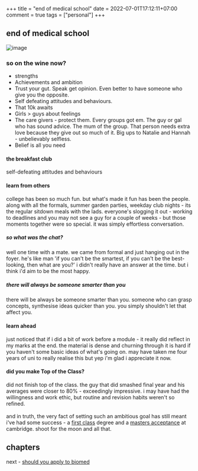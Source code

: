 +++
title = "end of medical school"
date = 2022-07-01T17:12:11+07:00
comment = true
tags = ["personal"]
+++





## end of medical school

![image](/images/final-year.jpg)

### so on the wine now?
- strengths
- Achievements and ambition
- Trust your gut. Speak get opinion. Even better to have someone who give you the opposite.
- Self defeating attitudes and behaviours. 
- That 10k awaits
- Girls > guys about feelings
- The care givers - protect them. Every groups got em. The guy or gal who has sound advice. The mum of the group. That person needs extra love because they give out so much of it. Big ups to Natalie and Hannah - unbelievably selfless.
- Belief is all you need

#### the breakfast club
self-defeating attitudes and behaviours
#### learn from others
college has been so much fun. but what's made it fun has been the people. along with all the formals, summer garden parties, weekday club nights - its the regular sitdown meals with the lads. everyone's slogging it out - working to deadlines and you may not see a guy for a couple of weeks - but those moments together were so special. it was simply effortless conversation.

##### so what was the chat?
well one time with a mate. we came from formal and just hanging out in the foyer. he's like man 'if you can't be the smartest, if you can't be the best-looking, then what are you?' i didn't really have an answer at the time. but i think i'd aim to be the most happy.


##### there will always be someone smarter than you
there will be always be someone smarter than you. someone who can grasp concepts, synthesise ideas quicker than you. you simply shouldn't let that affect you.

#### learn ahead
just noticed that if i did a bit of work before a module - it really did reflect in my marks at the end. the material is dense and churning through it is hard if you haven't some basic ideas of what's going on. may have taken me four years of uni to really realise this but yep i'm glad i appreciate it now.

#### did you make Top of the Class?
did not finish top of the class. the guy that did smashed final year and his averages were closer to 80% - exceedingly impressive. i may have had the willingness and work ethic, but routine and revision habits weren't so refined.
\
\
and in truth, the very fact of setting such an ambitious goal has still meant i've had some success - a [first class](/posts/biomed-chapter-five) degree and a [masters acceptance](/posts/biomed-chapter-six) at cambridge. shoot for the moon and all that.


## chapters
next - [should you apply to biomed](/posts/diary-of-a-biomed)